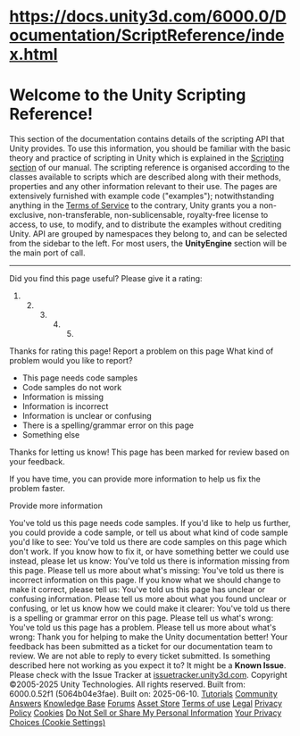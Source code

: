 # https://docs.unity3d.com/6000.0/Documentation/ScriptReference/index.html

# Welcome to the Unity Scripting Reference!
This section of the documentation contains details of the scripting API that Unity provides. To use this information, you should be familiar with the basic theory and practice of scripting in Unity which is explained in the [Scripting section](https://docs.unity3d.com/6000.0/Documentation/Manual/ScriptingSection.html) of our manual.
The scripting reference is organised according to the classes available to scripts which are described along with their methods, properties and any other information relevant to their use.
The pages are extensively furnished with example code ("examples"); notwithstanding anything in the [Terms of Service](https://unity3d.com/legal) to the contrary, Unity grants you a non-exclusive, non-transferable, non-sublicensable, royalty-free license to access, to use, to modify, and to distribute the examples without crediting Unity.
API are grouped by namespaces they belong to, and can be selected from the sidebar to the left. For most users, the **UnityEngine** section will be the main port of call.
* * *
Did you find this page useful? Please give it a rating:
  1.   2.   3.   4.   5. 

Thanks for rating this page!
Report a problem on this page
What kind of problem would you like to report? 
  * This page needs code samples
  * Code samples do not work
  * Information is missing
  * Information is incorrect
  * Information is unclear or confusing
  * There is a spelling/grammar error on this page
  * Something else


Thanks for letting us know! This page has been marked for review based on your feedback.   
  
If you have time, you can provide more information to help us fix the problem faster.   
  
Provide more information   

You've told us this page needs code samples. If you'd like to help us further, you could provide a code sample, or tell us about what kind of code sample you'd like to see:
You've told us there are code samples on this page which don't work. If you know how to fix it, or have something better we could use instead, please let us know:
You've told us there is information missing from this page. Please tell us more about what's missing:
You've told us there is incorrect information on this page. If you know what we should change to make it correct, please tell us:
You've told us this page has unclear or confusing information. Please tell us more about what you found unclear or confusing, or let us know how we could make it clearer:
You've told us there is a spelling or grammar error on this page. Please tell us what's wrong:
You've told us this page has a problem. Please tell us more about what's wrong:
Thank you for helping to make the Unity documentation better!
Your feedback has been submitted as a ticket for our documentation team to review.
We are not able to reply to every ticket submitted.
Is something described here not working as you expect it to? It might be a **Known Issue**. Please check with the Issue Tracker at  [issuetracker.unity3d.com](https://issuetracker.unity3d.com).
Copyright ©2005-2025 Unity Technologies. All rights reserved. Built from: 6000.0.52f1 (5064b04e3fae). Built on: 2025-06-10. 
[Tutorials](https://unity3d.com/learn) [Community Answers](https://answers.unity3d.com) [Knowledge Base](https://support.unity3d.com/hc/en-us) [Forums](https://forum.unity3d.com) [Asset Store](https://unity3d.com/asset-store) [Terms of use](https://docs.unity3d.com/Manual/TermsOfUse.html) [Legal](https://unity.com/legal) [Privacy Policy](https://unity.com/legal/privacy-policy) [Cookies](https://unity.com/legal/cookie-policy) [Do Not Sell or Share My Personal Information](https://unity.com/legal/do-not-sell-my-personal-information)
[Your Privacy Choices (Cookie Settings)](javascript:void\(0\);)
